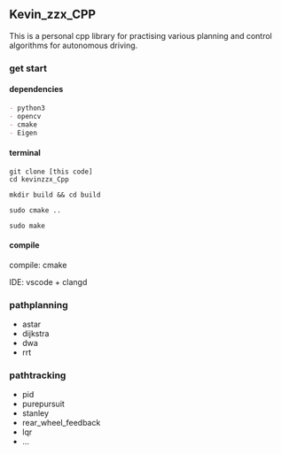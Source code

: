 ## Kevin_zzx_CPP

This is a personal cpp library for practising various planning and control algorithms for autonomous driving.

### get start


#### dependencies

```markdown
- python3
- opencv
- cmake
- Eigen
```

#### terminal 

```shell
git clone [this code]
cd kevinzzx_Cpp

mkdir build && cd build

sudo cmake ..

sudo make 

```

#### compile

compile: cmake

IDE: vscode + clangd


### pathplanning

- astar
- dijkstra
- dwa
- rrt

### pathtracking

- pid
- purepursuit
- stanley
- rear_wheel_feedback
- lqr
- ...



